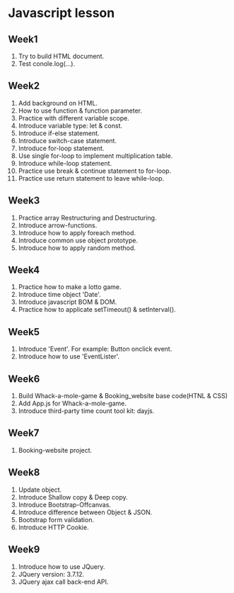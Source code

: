 # Javascript lesson
## Week1
 1. Try to build HTML document.
 2. Test conole.log(...).
## Week2
 1. Add background on HTML.
 2. How to use function & function parameter.
 3. Practice with different variable scope.
 4. Introduce variable type: let & const.
 5. Introduce if-else statement.
 6. Introduce switch-case statement.
 7. Introduce for-loop statement.
 8. Use single for-loop to implement multiplication table.
 9. Introduce while-loop statement.
 10. Practice use break & continue statement to for-loop.
 11. Practice use return statement to leave while-loop.
## Week3
 1. Practice array Restructuring and Destructuring.
 2. Introduce arrow-functions.
 3. Introduce how to apply foreach method.
 4. Introduce common use object prototype.
 5. Introduce how to apply random method.
## Week4
 1. Practice how to make a lotto game.
 2. Introduce time object 'Date'.
 3. Introduce javascript BOM & DOM.
 4. Practice how to applicate setTimeout() & setInterval().
## Week5
 1. Introduce 'Event'. For example: Button onclick event.
 2. Introduce how to use 'EventLister'.
## Week6
 1. Build Whack-a-mole-game & Booking_website base code(HTNL & CSS)
 2. Add App.js for Whack-a-mole-game.
 3. Introduce third-party time count tool kit: dayjs.
## Week7 
 1. Booking-website project.
## Week8
 1. Update object.
 2. Introduce Shallow copy & Deep copy.
 3. Introduce Bootstrap-Offcanvas.
 4. Introduce difference between Object & JSON.
 5. Bootstrap form validation.
 6. Introduce HTTP Cookie.
## Week9 
 1. Introduce how to use JQuery.
 2. JQuery version: 3.7.12.
 3. JQuery ajax call back-end API.